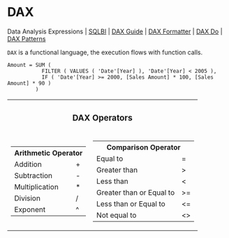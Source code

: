 # DAX
Data Analysis Expressions | [SQLBI](https://www.sqlbi.com/) | [DAX Guide](https://dax.guide/) | [DAX Formatter](https://www.daxformatter.com/) | [DAX Do](https://dax.do/) | [DAX Patterns](https://www.daxpatterns.com/)

`DAX` is a functional language, the execution flows with function calls.

```DAX
Amount = SUM (
           FILTER ( VALUES ( 'Date'[Year] ), 'Date'[Year] < 2005 ),
           IF ( 'Date'[Year] >= 2000, [Sales Amount] * 100, [Sales Amount] * 90 )
         )
```

<table>
           <tr><th colspan=2><h3>DAX Operators</h3></th></tr>
           <tr>
                      <td>
<table>
           <tr><th colspan=2>Arithmetic Operator</th></tr>
           <tr><td>Addition</td><td>+</td></tr>
           <tr><td>Subtraction</td><td>-</td></tr>
           <tr><td>Multiplication</td><td>*</td></tr>
           <tr><td>Division</td><td>/</td></tr>
           <tr><td>Exponent</td><td>^</td></tr>
</table>
                                 </td>
                       <td>
<table>
           <tr><th colspan=2>Comparison Operator</th></tr>
           <tr><td>Equal to</td><td>=</td></tr>
           <tr><td>Greater than</td><td>></td></tr>
           <tr><td>Less than</td><td><</td></tr>
           <tr><td>Greater than or Equal to</td><td>>=</td></tr>
           <tr><td>Less than or Equal to</td><td><=</td></tr>
           <tr><td>Not equal to</td><td><></td></tr>
</table>
                                 </td>
           </tr>
           
</table>

